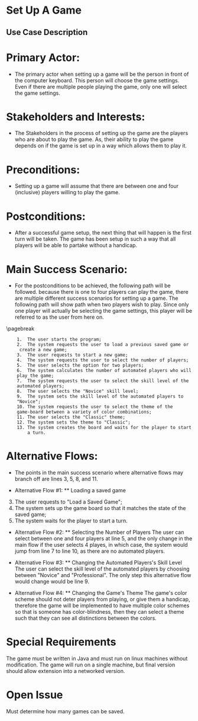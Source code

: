 
# Set Up  A Game
## Use Case Description


# Primary Actor:
	
* The primary actor when setting up a game will be the person in front
 of the computer keyboard. This person will choose the game settings. 
 Even if there are multiple people playing the game, only one will 
 select the game settings.

# Stakeholders and Interests:

* The Stakeholders in the process of setting up the game are the players
 who are about to play the game.  As, their ability to play the game
  depends on if the game is set up in a way which allows them to play it.


# Preconditions:
	
* Setting up a game will assume that there are between one and four 
(inclusive) players willing to play the game.



# Postconditions:
	
* After a successful game setup, the next thing that will happen is the 
first turn will be taken. The game has been setup in such a way that all 
players will be able to partake without a handicap.

# Main Success Scenario:
* For the postconditions to be achieved, the following path will be followed. because there is one to four players can play the game, there are multiple different success scenarios for setting up a game. The following path will show path when two players wish to play.  Since only one player will actually be selecting the game settings, this player will be referred to as the user from here on.

\pagebreak

		1.	The user starts the program;
		2.	The system requests the user to load a previous saved game or
		 create a new game;
		3.	The user requests to start a new game;
		4.	The system requests the user to select the number of players;
		5.	The user selects the option for two players;
		6.	The system calculates the number of automated players who will 
		play the game;
		7. 	The system requests the user to select the skill level of the 
		automated players;
		8.	The user selects the "Novice" skill level;
		9.	The system sets the skill level of the automated players to 
		"Novice";
		10.	The system requests the user to select the theme of the 
		game-board between a variety of color combinations;
		11.	The user selects the "Classic" theme;
		12.	The system sets the theme to "Classic";
		13.	The system creates the board and waits for the player to start 
			a turn.

# Alternative Flows:
* The points in the main success scenario where alternative flows may branch off are lines 3, 5, 8, and 11.

* Alternative Flow #1: 
** Loading a saved game
3.	The user requests to "Load a Saved Game";
4.	The system sets up the game board so that it matches the state of the saved game;
5.	The system waits for the player to start a turn.

* Alternative Flow #2:
** Selecting the Number of Players
	The user can select between one and four players at line 5, and the only change in the main flow if the user selects 4 playes, in which case, the system would jump from line 7 to line 10, as there are no automated players.

* Alternative Flow #3:
	** Changing the Automated Players's Skill Level
	The user can select the skill level of the automated players by choosing between "Novice" and "Professional". The only step this alternative flow would change would be line 9.

* Alternative Flow #4:
** Changing the Game's Theme
	The game's color scheme should not deter players from playing, or give them a handicap, therefore the game will be implemented to have multiple color schemes so that is someone has color-blindness, then they can select a theme such that they can see all distinctions between the colors.

# Special Requirements

The game must be written in Java and must run on linux machines without modification. The game will run on a single machine, but final version should allow extension into a networked version.

# Open Issue
	
Must determine how many games can be saved.